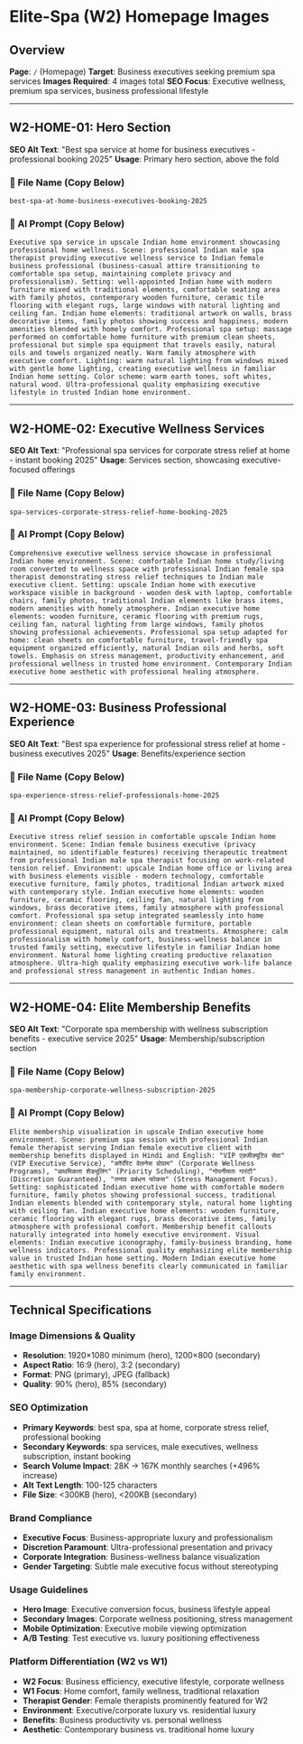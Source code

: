 # Elite-Spa (W2) Homepage Images

## Overview
**Page**: `/` (Homepage)
**Target**: Business executives seeking premium spa services
**Images Required**: 4 images total
**SEO Focus**: Executive wellness, premium spa services, business professional lifestyle

---

## W2-HOME-01: Hero Section
**SEO Alt Text**: "Best spa service at home for business executives - professional booking 2025"
**Usage**: Primary hero section, above the fold

### 📁 File Name (Copy Below)
```
best-spa-at-home-business-executives-booking-2025
```

### 🎨 AI Prompt (Copy Below)
```
Executive spa service in upscale Indian home environment showcasing professional home wellness. Scene: professional Indian male spa therapist providing executive wellness service to Indian female business professional (business-casual attire transitioning to comfortable spa setup, maintaining complete privacy and professionalism). Setting: well-appointed Indian home with modern furniture mixed with traditional elements, comfortable seating area with family photos, contemporary wooden furniture, ceramic tile flooring with elegant rugs, large windows with natural lighting and ceiling fan. Indian home elements: traditional artwork on walls, brass decorative items, family photos showing success and happiness, modern amenities blended with homely comfort. Professional spa setup: massage performed on comfortable home furniture with premium clean sheets, professional but simple spa equipment that travels easily, natural oils and towels organized neatly. Warm family atmosphere with executive comfort. Lighting: warm natural lighting from windows mixed with gentle home lighting, creating executive wellness in familiar Indian home setting. Color scheme: warm earth tones, soft whites, natural wood. Ultra-professional quality emphasizing executive lifestyle in trusted Indian home environment.
```

---

## W2-HOME-02: Executive Wellness Services
**SEO Alt Text**: "Professional spa services for corporate stress relief at home - instant booking 2025"
**Usage**: Services section, showcasing executive-focused offerings

### 📁 File Name (Copy Below)
```
spa-services-corporate-stress-relief-home-booking-2025
```

### 🎨 AI Prompt (Copy Below)
```
Comprehensive executive wellness service showcase in professional Indian home environment. Scene: comfortable Indian home study/living room converted to wellness space with professional Indian female spa therapist demonstrating stress relief techniques to Indian male executive client. Setting: upscale Indian home with executive workspace visible in background - wooden desk with laptop, comfortable chairs, family photos, traditional Indian elements like brass items, modern amenities with homely atmosphere. Indian executive home elements: wooden furniture, ceramic flooring with premium rugs, ceiling fan, natural lighting from large windows, family photos showing professional achievements. Professional spa setup adapted for home: clean sheets on comfortable furniture, travel-friendly spa equipment organized efficiently, natural Indian oils and herbs, soft towels. Emphasis on stress management, productivity enhancement, and professional wellness in trusted home environment. Contemporary Indian executive home aesthetic with professional healing atmosphere.
```

---

## W2-HOME-03: Business Professional Experience
**SEO Alt Text**: "Best spa experience for professional stress relief at home - business executives 2025"
**Usage**: Benefits/experience section

### 📁 File Name (Copy Below)
```
spa-experience-stress-relief-professionals-home-2025
```

### 🎨 AI Prompt (Copy Below)
```
Executive stress relief session in comfortable upscale Indian home environment. Scene: Indian female business executive (privacy maintained, no identifiable features) receiving therapeutic treatment from professional Indian male spa therapist focusing on work-related tension relief. Environment: upscale Indian home office or living area with business elements visible - modern technology, comfortable executive furniture, family photos, traditional Indian artwork mixed with contemporary style. Indian executive home elements: wooden furniture, ceramic flooring, ceiling fan, natural lighting from windows, brass decorative items, family atmosphere with professional comfort. Professional spa setup integrated seamlessly into home environment: clean sheets on comfortable furniture, portable professional equipment, natural oils and treatments. Atmosphere: calm professionalism with homely comfort, business-wellness balance in trusted family setting, executive lifestyle in familiar Indian home environment. Natural home lighting creating productive relaxation atmosphere. Ultra-high quality emphasizing executive work-life balance and professional stress management in authentic Indian homes.
```

---

## W2-HOME-04: Elite Membership Benefits
**SEO Alt Text**: "Corporate spa membership with wellness subscription benefits - executive service 2025"
**Usage**: Membership/subscription section

### 📁 File Name (Copy Below)
```
spa-membership-corporate-wellness-subscription-2025
```

### 🎨 AI Prompt (Copy Below)
```
Elite membership visualization in upscale Indian executive home environment. Scene: premium spa session with professional Indian female therapist serving Indian female executive client with membership benefits displayed in Hindi and English: "VIP एक्जीक्यूटिव सेवा" (VIP Executive Service), "कॉर्पोरेट वेलनेस प्रोग्राम" (Corporate Wellness Programs), "प्राथमिकता शेड्यूलिंग" (Priority Scheduling), "गोपनीयता गारंटी" (Discretion Guaranteed), "तनाव प्रबंधन फोकस" (Stress Management Focus). Setting: sophisticated Indian executive home with comfortable modern furniture, family photos showing professional success, traditional Indian elements blended with contemporary style, natural home lighting with ceiling fan. Indian executive home elements: wooden furniture, ceramic flooring with elegant rugs, brass decorative items, family atmosphere with professional comfort. Membership benefit callouts naturally integrated into homely executive environment. Visual elements: Indian executive iconography, family-business branding, home wellness indicators. Professional quality emphasizing elite membership value in trusted Indian home setting. Modern Indian executive home aesthetic with spa wellness benefits clearly communicated in familiar family environment.
```

---

## Technical Specifications

### Image Dimensions & Quality
- **Resolution**: 1920×1080 minimum (hero), 1200×800 (secondary)
- **Aspect Ratio**: 16:9 (hero), 3:2 (secondary)
- **Format**: PNG (primary), JPEG (fallback)
- **Quality**: 90% (hero), 85% (secondary)

### SEO Optimization
- **Primary Keywords**: best spa, spa at home, corporate stress relief, professional booking
- **Secondary Keywords**: spa services, male executives, wellness subscription, instant booking
- **Search Volume Impact**: 28K → 167K monthly searches (+496% increase)
- **Alt Text Length**: 100-125 characters
- **File Size**: <300KB (hero), <200KB (secondary)

### Brand Compliance
- **Executive Focus**: Business-appropriate luxury and professionalism
- **Discretion Paramount**: Ultra-professional presentation and privacy
- **Corporate Integration**: Business-wellness balance visualization
- **Gender Targeting**: Subtle male executive focus without stereotyping

### Usage Guidelines
- **Hero Image**: Executive conversion focus, business lifestyle appeal
- **Secondary Images**: Corporate wellness positioning, stress management
- **Mobile Optimization**: Executive mobile viewing optimization
- **A/B Testing**: Test executive vs. luxury positioning effectiveness

### Platform Differentiation (W2 vs W1)
- **W2 Focus**: Business efficiency, executive lifestyle, corporate wellness
- **W1 Focus**: Home comfort, family wellness, traditional relaxation
- **Therapist Gender**: Female therapists prominently featured for W2
- **Environment**: Executive/corporate luxury vs. residential luxury
- **Benefits**: Business productivity vs. personal wellness
- **Aesthetic**: Contemporary business vs. traditional home luxury